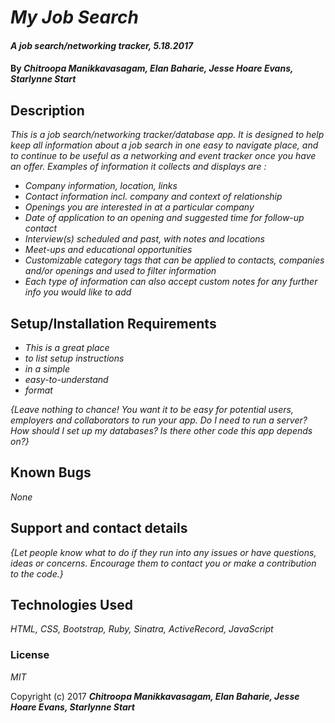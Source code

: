 # _My Job Search_

#### _A job search/networking tracker, 5.18.2017_

#### By _**Chitroopa Manikkavasagam, Elan Baharie, Jesse Hoare Evans, Starlynne Start**_

## Description

_This is a job search/networking tracker/database app. It is designed to help keep all information about a job search in one easy to navigate place, and to continue to be useful as a networking and event tracker once you have an offer. Examples of information it collects and displays are :_
* _Company information, location, links_
* _Contact information incl. company and context of relationship_
* _Openings you are interested in at a particular company_
* _Date of application to an opening and suggested time for follow-up contact_
* _Interview(s) scheduled and past, with notes and locations_
* _Meet-ups and educational opportunities_
* _Customizable category tags that can be applied to contacts, companies and/or openings and used to filter information_
* _Each type of information can also accept custom notes for any further info you would like to add_

## Setup/Installation Requirements

* _This is a great place_
* _to list setup instructions_
* _in a simple_
* _easy-to-understand_
* _format_

_{Leave nothing to chance! You want it to be easy for potential users, employers and collaborators to run your app. Do I need to run a server? How should I set up my databases? Is there other code this app depends on?}_

## Known Bugs

_None_

## Support and contact details

_{Let people know what to do if they run into any issues or have questions, ideas or concerns.  Encourage them to contact you or make a contribution to the code.}_

## Technologies Used

_HTML, CSS, Bootstrap, Ruby, Sinatra, ActiveRecord, JavaScript_

### License

*MIT*

Copyright (c) 2017 **_Chitroopa Manikkavasagam, Elan Baharie, Jesse Hoare Evans, Starlynne Start_**
